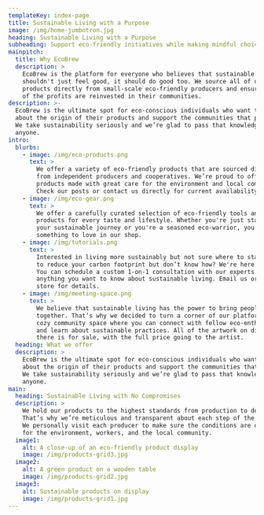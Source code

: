 ```yaml
---
templateKey: index-page
title: Sustainable Living with a Purpose
image: /img/home-jumbotron.jpg
heading: Sustainable Living with a Purpose
subheading: Support eco-friendly initiatives while making mindful choices
mainpitch:
  title: Why EcoBrew
  description: >
    EcoBrew is the platform for everyone who believes that sustainable living
    shouldn't just feel good, it should do good too. We source all of our
    products directly from small-scale eco-friendly producers and ensure part
    of the profits are reinvested in their communities.
description: >-
  EcoBrew is the ultimate spot for eco-conscious individuals who want to learn
  about the origin of their products and support the communities that produce them. 
  We take sustainability seriously and we’re glad to pass that knowledge to
  anyone.
intro:
  blurbs:
    - image: /img/eco-products.png
      text: >
        We offer a variety of eco-friendly products that are sourced directly
        from independent producers and cooperatives. We’re proud to offer
        products made with great care for the environment and local communities.
        Check our posts or contact us directly for current availability.
    - image: /img/eco-gear.png
      text: >
        We offer a carefully curated selection of eco-friendly tools and
        products for every taste and lifestyle. Whether you're just starting
        your sustainable journey or you're a seasoned eco-warrior, you’ll find
        something to love in our shop.
    - image: /img/tutorials.png
      text: >
        Interested in living more sustainably but not sure where to start? Want
        to reduce your carbon footprint but don’t know how? We're here to help.
        You can schedule a custom 1-on-1 consultation with our experts to learn
        anything you want to know about sustainable living. Email us or call the
        store for details.
    - image: /img/meeting-space.png
      text: >
        We believe that sustainable living has the power to bring people
        together. That’s why we decided to turn a corner of our platform into a
        cozy community space where you can connect with fellow eco-enthusiasts
        and learn about sustainable practices. All of the artwork on display
        there is for sale, with the full price going to the artist.
  heading: What we offer
  description: >
    EcoBrew is the ultimate spot for eco-conscious individuals who want to learn
    about the origin of their products and support the communities that produce them. 
    We take sustainability seriously and we’re glad to pass that knowledge to
    anyone.
main:
  heading: Sustainable Living with No Compromises
  description: >
    We hold our products to the highest standards from production to delivery.
    That’s why we’re meticulous and transparent about each step of the journey.
    We personally visit each producer to make sure the conditions are optimal
    for the environment, workers, and the local community.
  image1:
    alt: A close-up of an eco-friendly product display
    image: /img/products-grid3.jpg
  image2:
    alt: A green product on a wooden table
    image: /img/products-grid2.jpg
  image3:
    alt: Sustainable products on display
    image: /img/products-grid1.jpg
---
```

